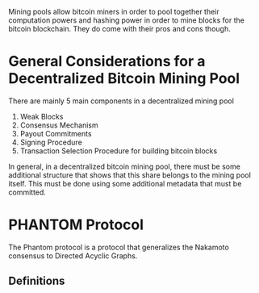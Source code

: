 Mining pools allow bitcoin miners in order to pool together their computation powers and hashing power in order to mine blocks for the bitcoin blockchain. They do come with their pros and cons though.

# General Considerations for a Decentralized Bitcoin Mining Pool
There are mainly 5 main components in a decentralized mining pool

1. Weak Blocks
2. Consensus Mechanism 
3. Payout Commitments 
4. Signing Procedure
5. Transaction Selection Procedure for building bitcoin blocks

In general, in a decentralized bitcoin mining pool, there must be some additional structure that shows that this share belongs to the mining pool itself. This must be done using some additional metadata that must be committed.

# PHANTOM Protocol
The Phantom protocol is a protocol that generalizes the Nakamoto consensus to Directed Acyclic Graphs. 
## Definitions
